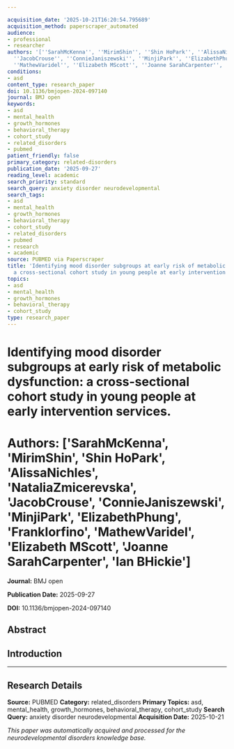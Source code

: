 ```yaml
---

acquisition_date: '2025-10-21T16:20:54.795689'
acquisition_method: paperscraper_automated
audience:
- professional
- researcher
authors: '[''SarahMcKenna'', ''MirimShin'', ''Shin HoPark'', ''AlissaNichles'', ''NataliaZmicerevska'',
  ''JacobCrouse'', ''ConnieJaniszewski'', ''MinjiPark'', ''ElizabethPhung'', ''FrankIorfino'',
  ''MathewVaridel'', ''Elizabeth MScott'', ''Joanne SarahCarpenter'', ''Ian BHickie'']'
conditions:
- asd
content_type: research_paper
doi: 10.1136/bmjopen-2024-097140
journal: BMJ open
keywords:
- asd
- mental_health
- growth_hormones
- behavioral_therapy
- cohort_study
- related_disorders
- pubmed
patient_friendly: false
primary_category: related-disorders
publication_date: '2025-09-27'
reading_level: academic
search_priority: standard
search_query: anxiety disorder neurodevelopmental
search_tags:
- asd
- mental_health
- growth_hormones
- behavioral_therapy
- cohort_study
- related_disorders
- pubmed
- research
- academic
source: PUBMED via Paperscraper
title: 'Identifying mood disorder subgroups at early risk of metabolic dysfunction:
  a cross-sectional cohort study in young people at early intervention services.'
topics:
- asd
- mental_health
- growth_hormones
- behavioral_therapy
- cohort_study
type: research_paper
---
```




# Identifying mood disorder subgroups at early risk of metabolic dysfunction: a cross-sectional cohort study in young people at early intervention services.

# **Authors:** ['SarahMcKenna', 'MirimShin', 'Shin HoPark', 'AlissaNichles', 'NataliaZmicerevska', 'JacobCrouse', 'ConnieJaniszewski', 'MinjiPark', 'ElizabethPhung', 'FrankIorfino', 'MathewVaridel', 'Elizabeth MScott', 'Joanne SarahCarpenter', 'Ian BHickie']

**Journal:** BMJ open

**Publication Date:** 2025-09-27

**DOI:** 10.1136/bmjopen-2024-097140

## Abstract

## Introduction

---

## Research Details

**Source:** PUBMED
**Category:** related_disorders
**Primary Topics:** asd, mental_health, growth_hormones, behavioral_therapy, cohort_study
**Search Query:** anxiety disorder neurodevelopmental
**Acquisition Date:** 2025-10-21

*This paper was automatically acquired and processed for the neurodevelopmental disorders knowledge base.*
